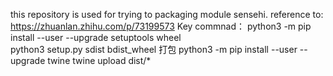 this repository is used for trying to packaging module sensehi.
reference to:
https://zhuanlan.zhihu.com/p/73199573
Key commnad： 
python3 -m pip install --user --upgrade setuptools wheel  
python3 setup.py sdist bdist_wheel 打包 
python3 -m pip install --user --upgrade twine 
twine upload dist/*